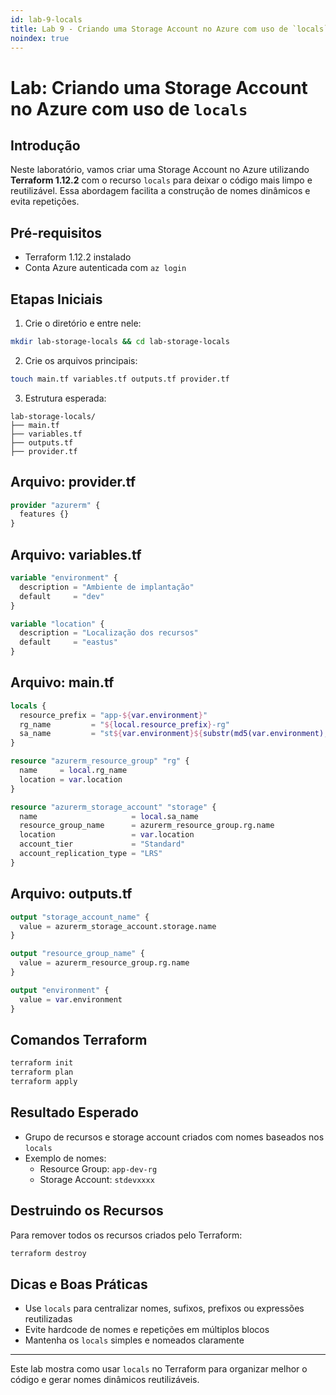 ```yaml
---
id: lab-9-locals
title: Lab 9 - Criando uma Storage Account no Azure com uso de `locals`
noindex: true
---
```


# Lab: Criando uma Storage Account no Azure com uso de `locals`

## Introdução
Neste laboratório, vamos criar uma Storage Account no Azure utilizando **Terraform 1.12.2** com o recurso `locals` para deixar o código mais limpo e reutilizável. Essa abordagem facilita a construção de nomes dinâmicos e evita repetições.

## Pré-requisitos
- Terraform 1.12.2 instalado
- Conta Azure autenticada com `az login`

## Etapas Iniciais
1. Crie o diretório e entre nele:
```bash
mkdir lab-storage-locals && cd lab-storage-locals
```

2. Crie os arquivos principais:
```bash
touch main.tf variables.tf outputs.tf provider.tf
```

3. Estrutura esperada:
```
lab-storage-locals/
├── main.tf
├── variables.tf
├── outputs.tf
├── provider.tf
```

## Arquivo: provider.tf
```terraform
provider "azurerm" {
  features {}
}
```

## Arquivo: variables.tf
```terraform
variable "environment" {
  description = "Ambiente de implantação"
  default     = "dev"
}

variable "location" {
  description = "Localização dos recursos"
  default     = "eastus"
}
```

## Arquivo: main.tf
```terraform
locals {
  resource_prefix = "app-${var.environment}"
  rg_name         = "${local.resource_prefix}-rg"
  sa_name         = "st${var.environment}${substr(md5(var.environment), 0, 4)}"
}

resource "azurerm_resource_group" "rg" {
  name     = local.rg_name
  location = var.location
}

resource "azurerm_storage_account" "storage" {
  name                     = local.sa_name
  resource_group_name      = azurerm_resource_group.rg.name
  location                 = var.location
  account_tier             = "Standard"
  account_replication_type = "LRS"
}
```

## Arquivo: outputs.tf
```terraform
output "storage_account_name" {
  value = azurerm_storage_account.storage.name
}

output "resource_group_name" {
  value = azurerm_resource_group.rg.name
}

output "environment" {
  value = var.environment
}
```

## Comandos Terraform
```bash
terraform init
terraform plan
terraform apply
```

## Resultado Esperado
- Grupo de recursos e storage account criados com nomes baseados nos `locals`
- Exemplo de nomes:
  - Resource Group: `app-dev-rg`
  - Storage Account: `stdevxxxx`

## Destruindo os Recursos
Para remover todos os recursos criados pelo Terraform:
```bash
terraform destroy
```

## Dicas e Boas Práticas
- Use `locals` para centralizar nomes, sufixos, prefixos ou expressões reutilizadas
- Evite hardcode de nomes e repetições em múltiplos blocos
- Mantenha os `locals` simples e nomeados claramente

---
Este lab mostra como usar `locals` no Terraform para organizar melhor o código e gerar nomes dinâmicos reutilizáveis.
